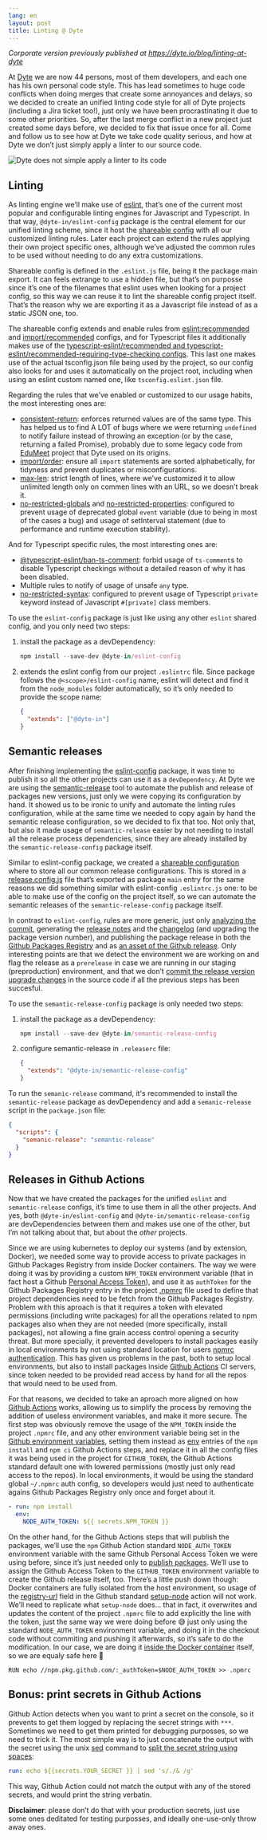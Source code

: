 ```yaml
---
lang: en
layout: post
title: Linting @ Dyte
---
```


*Corporate version previously published at <https://dyte.io/blog/linting-at-dyte>*

At [Dyte](https://www.dyte.io/) we are now 44 persons, most of them developers,
and each one has his own personal code style. This has lead sometimes to huge
code conflicts when doing merges that create some annoyances and delays, so we
decided to create an unified linting code style for all of Dyte projects
(including a Jira ticket too!), just only we have been procrastinating it due to
some other priorities. So, after the last merge conflict in a new project just
created some days before, we decided to fix that issue once for all. Come and
follow us to see how at Dyte we take code quality serious, and how at Dyte we
don’t just simply apply a linter to our source code.

![Dyte does not simple apply a linter to its code](./6ji533.jpg)

## Linting

As linting engine we’ll make use of [eslint](https://eslint.org/), that’s one of
the current most popular and configurable linting engines for Javascript and
Typescript. In that way, `@dyte-in/eslint-config` package is the central element
for our unified linting scheme, since it host the
[shareable config](https://eslint.org/docs/developer-guide/shareable-configs)
with all our customized linting rules. Later each project can extend the rules
applying their own project specific ones, although we’ve adjusted the common
rules to be used without needing to do any extra customizations.

Shareable config is defined in the `.eslint.js` file, being it the package main
export. It can feels extrange to use a hidden file, but that’s on purposse since
it’s one of the filenames that eslint uses when looking for a project config, so
this way we can reuse it to lint the shareable config project itself. That’s the
reason why we are exporting it as a Javascript file instead of as a static JSON
one, too.

The shareable config extends and enable rules from
[eslint:recommended](https://eslint.org/docs/rules/) and
[import/recommended](https://www.npmjs.com/package/eslint-plugin-import)
configs, and for Typescript files it additionally makes use of the
[typescript-eslint/recommended and typescript-eslint/recommended-requiring-type-checking configs](https://github.com/typescript-eslint/typescript-eslint/tree/main/packages/eslint-plugin#recommended-configs).
This last one makes use of the actual tsconfig.json file being used by the
project, so our config also looks for and uses it automatically on the project
root, including when using an eslint custom named one, like
`tsconfig.eslint.json` file.

Regarding the rules that we’ve enabled or customized to our usage habits, the
most interesting ones are:

- [consistent-return](https://eslint.org/docs/rules/consistent-return): enforces
  returned values are of the same type. This has helped us to find A LOT of bugs
  where we were returning `undefined` to notify failure instead of throwing an
  exception (or by the case, returning a failed Promise), probably due to some
  legacy code from [EduMeet](https://github.com/edumeet/edumeet) project that
  Dyte used on its origins.
- [import/order](https://github.com/import-js/eslint-plugin-import/blob/main/docs/rules/order.md):
  ensure all `import` statements are sorted alphabetically, for tidyness and
  prevent duplicates or misconfigurations.
- [max-len](https://eslint.org/docs/rules/max-len): strict length of lines,
  where we’ve customized it to allow unlimited length only on commen lines with
  an URL, so we doesn’t break it.
- [no-restricted-globals](https://eslint.org/docs/rules/no-restricted-globals)
  and
  [no-restricted-properties](https://eslint.org/docs/rules/no-restricted-properties):
  configured to prevent usage of deprecated global `event` variable (due to
  being in most of the cases a bug) and usage of setInterval statement (due to
  performance and runtime execution stability).

And for Typescript specific rules, the most interesting ones are:

- [@typescript-eslint/ban-ts-comment](https://github.com/typescript-eslint/typescript-eslint/blob/main/packages/eslint-plugin/docs/rules/ban-ts-comment.md):
  forbid usage of `ts-comment`s to disable Typescript checkings without a
  detailed reason of why it has been disabled.
- Multiple rules to notify of usage of unsafe `any` type.
- [no-restricted-syntax](https://eslint.org/docs/rules/no-restricted-syntax):
  configured to prevent usage of Typescript `private` keyword instead of
  Javascript `#[private]` class members.

To use the `eslint-config` package is just like using any other `eslint` shared
config, and you only need two steps:

1. install the package as a devDependency:

   ```jsx
   npm install --save-dev @dyte-in/eslint-config
   ```

2. extends the eslint config from our project `.eslintrc` file. Since package
   follows the `@<scope>/eslint-config` name, eslint will detect and find it
   from the `node_modules` folder automatically, so it’s only needed to provide
   the scope name:

   ```json
   {
     "extends": ["@dyte-in"]
   }
   ```

## Semantic releases

After finishing implementing the
[eslint-config](https://www.notion.so/Linting-Dyte-79cec456569d47b8bf9a22b0ab2d2d37)
package, it was time to publish it so all the other projects can use it as a
`devDependency`. At Dyte we are using the
[semantic-release](https://github.com/semantic-release/semantic-release) tool to
automate the publish and release of packages new versions, just only we were
copying its configuration by hand. It showed us to be ironic to unify and
automate the linting rules configuration, while at the same time we needed to
copy again by hand the semantic release configuration, so we decided to fix that
too. Not only that, but also it made usage of `semantic-release` easier by not
needing to install all the release process dependencies, since they are already
installed by the `semantic-release-config` package itself.

Similar to eslint-config package, we created a
[shareable configuration](https://semantic-release.gitbook.io/semantic-release/usage/shareable-configurations)
where to store all our common release configurations. This is stored in a
[release.config.js](https://semantic-release.gitbook.io/semantic-release/usage/configuration)
file that’s exported as package `main` entry for the same reasons we did
something similar with eslint-config `.eslintrc.js` one: to be able to make use
of the config on the project itself, so we can automate the semantic releases of
the `semantic-release-config` package itself.

In contrast to `eslint-config`, rules are more generic, just only
[analyzing the commit](https://github.com/semantic-release/commit-analyzer),
generating the
[release notes](https://github.com/semantic-release/release-notes-generator) and
the [changelog](https://github.com/semantic-release/changelog) (and upgrading
the package version number), and publishing the package release in both the
[Github Packages Registry](https://github.com/semantic-release/npm) and as
[an asset of the Github release](https://github.com/semantic-release/github).
Only interesting points are that we detect the environment we are working on and
flag the release as a `prerelease` in case we are running in our staging
(preproduction) environment, and that we don’t
[commit the release version upgrade changes](https://github.com/semantic-release/git)
in the source code if all the previous steps has been succesful.

To use the `semantic-release-config` package is only needed two steps:

1. install the package as a devDependency:

   ```jsx
   npm install --save-dev @dyte-in/semantic-release-config
   ```

2. configure semantic-release in `.releaserc` file:

   ```json
   {
     "extends": "@dyte-in/semantic-release-config"
   }
   ```

To run the `semanic-release` command, it's recommended to install the
`semantic-release` package as devDependency and add a `semanic-release` script
in the `package.json` file:

```json
{
  "scripts": {
    "semanic-release": "semantic-release"
  }
}
```

## Releases in Github Actions

Now that we have created the packages for the unified `eslint` and
`semantic-release` configs, it’s time to use them in all the other projects. And
yes, both `@dyte-in/eslint-config` and `@dyte-in/semantic-release-config` are
devDependencies between them and makes use one of the other, but I’m not talking
about that, but about the *other* projects.

Since we are using kubernetes to deploy our systems (and by extension, Docker), we needed some way to provide access to private packages in Github Packages Registry from inside Docker containers. The way we were doing it was by providing a custom `NPM_TOKEN` environment variable (that in fact host a Github [Personal Access Token](https://docs.github.com/en/authentication/keeping-your-account-and-data-secure/creating-a-personal-access-token)), and use it as `authToken` for the Github Packages Registry entry in the project [.npmrc](https://docs.github.com/en/packages/working-with-a-github-packages-registry/working-with-the-npm-registry#installing-a-package) file used to define that project dependencies need to be fetch from the Github Packages Registry. Problem with this aproach is that it requires a token with elevated permissions (including write packages) for all the operations related to npm packages also when they are not needed (more specifically, install packages), not allowing a fine grain access control opening a security threat. But more specially, it prevented developers to install packages easily in local environments by not using standard location for users [npmrc authentication](https://docs.npmjs.com/cli/v8/configuring-npm/npmrc). This has given us problems in the past, both to setup local environments, but also to install packages inside [Github Actions](https://github.com/features/actions) CI servers, since token needed to be provided read access by hand for all the repos that would need to be used from.

For that reasons, we decided to take an aproach more aligned on how [Github Actions](https://github.com/features/actions) works, allowing us to simplify the process by removing the addition of useless environment variables, and make it more secure. The first step was obviously remove the usage of the `NPM_TOKEN` inside the project `.npmrc` file, and any other environment variable being set in the [Github environment variables](https://docs.github.com/en/actions/using-workflows/workflow-commands-for-github-actions#setting-an-environment-variable), setting them instead as [env](https://docs.github.com/en/actions/using-workflows/workflow-syntax-for-github-actions#jobsjob_idstepsenv) entries of the `npm install` and `npm ci` Github Actions steps, and replace it in all the config files it was being used in the project for `GITHUB_TOKEN`, the Github Actions standard default one with lowered permissions (mostly just only read access to the repos). In local environments, it would be using the standard global `~/.npmrc` auth config, so developers would just need to authenticate agains Github Packages Registry only once and forget about it.

```yaml
- run: npm install
  env:
    NODE_AUTH_TOKEN: ${{ secrets.NPM_TOKEN }}
```

On the other hand, for the Github Actions steps that will publish the packages, we’ll use the `npm` Github Action standard `NODE_AUTH_TOKEN` environment variable with the same Github Personal Access Token we were using before, since it’s just needed only to [publish packages](https://docs.github.com/en/actions/publishing-packages/publishing-nodejs-packages#publishing-packages-to-the-npm-registry). We’ll use to assign the Github Access Token to the `GITHUB_TOKEN` environment variable to create the Github release itself, too. There’s a little push down though: Docker containers are fully isolated from the host environment, so usage of the [registry-url](https://github.com/actions/setup-node/blob/eeb10cff27034e7acf239c5d29f62154018672fd/action.yml#L17-L18) field in the Github standard [setup-node](https://github.com/actions/setup-node) action will not work. We’ll need to replicate what `setup-node` does… that in fact, it overwrites and updates the content of the project `.npmrc` file to add explicitly the line with the token, just the same way we were doing before 😅 just only using the standard `NODE_AUTH_TOKEN` environment variable, and doing it in the checkout code without commiting and pushing it afterwards, so it’s safe to do the modification. In our case, we are doing it [inside the Docker container](https://stackoverflow.com/a/69848428/586382) itself, so we are equaly safe here 🙂

```docker
RUN echo //npm.pkg.github.com/:_authToken=$NODE_AUTH_TOKEN >> .npmrc
```

## Bonus: print secrets in Github Actions

Github Action detects when you want to print a secret on the console, so it prevents to get them logged by replacing the secret strings with `***`. Sometimes we need to get them printed for debugging purposses, so we need to trick it. The most simple way is to just concatenate the output with the secret using the unix [sed](https://en.wikipedia.org/wiki/Sed) command to [split the secret string using spaces](https://zellwk.com/blog/debug-github-actions-secret/):

```yaml
run: echo ${{secrets.YOUR_SECRET }} | sed 's/./& /g'
```

This way, Github Action could not match the output with any of the stored secrets, and would print the string verbatin.

**Disclaimer**: please don’t do that with your production secrets, just use some ones deditated for testing purposses, and ideally one-use-only throw away ones.
